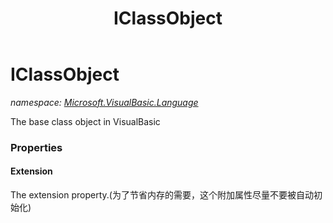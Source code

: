 ﻿---
title: IClassObject
---

# IClassObject
_namespace: [Microsoft.VisualBasic.Language](N-Microsoft.VisualBasic.Language.html)_

The base class object in VisualBasic




### Properties

#### Extension
The extension property.(为了节省内存的需要，这个附加属性尽量不要被自动初始化)
